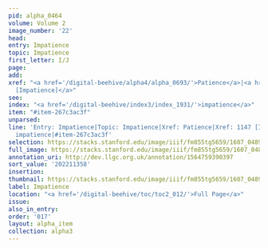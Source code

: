 ```yaml
---
pid: alpha_0464
volume: Volume 2
image_number: '22'
head:
entry: Impatience
topic: Impatience
first_letter: I/J
page:
add:
xref: "<a href='/digital-beehive/alpha4/alpha_0693/'>Patience</a>|<a href='/digital-beehive/num5/num_1564/'>1147
  [Impatience]</a>"
see:
index: "<a href='/digital-beehive/index3/index_1931/'>impatience</a>"
item: "#item-267c3ac3f"
unparsed:
line: 'Entry: Impatience|Topic: Impatience|Xref: Patience|Xref: 1147 [Impatience]|Index:
  impatience|#item-267c3ac3f'
selection: https://stacks.stanford.edu/image/iiif/fm855tg5659/1607_0489/746,1358,2991,758/full/0/default.jpg
full_image: https://stacks.stanford.edu/image/iiif/fm855tg5659/1607_0489/full/full/0/default.jpg
annotation_uri: http://dev.llgc.org.uk/annotation/1564759390397
sort_value: '202211358'
insertion:
thumbnail: https://stacks.stanford.edu/image/iiif/fm855tg5659/1607_0489/746,1358,600,180/250,/0/default.jpg
label: Impatience
location: "<a href='/digital-beehive/toc/toc2_012/'>Full Page</a>"
issue:
also_in_entry:
order: '017'
layout: alpha_item
collection: alpha3
---
```

